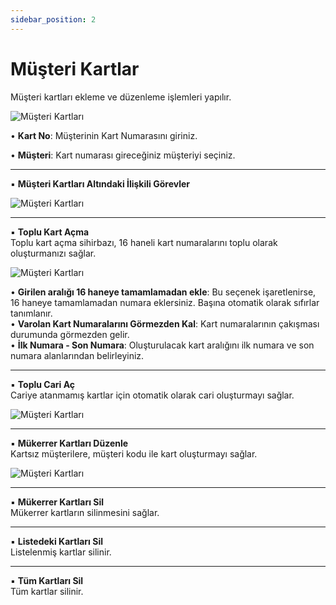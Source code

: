 ```yaml
---
sidebar_position: 2
---
```


# Müşteri Kartlar

Müşteri kartları ekleme ve düzenleme işlemleri yapılır.

![Müşteri Kartları](/img/moduller/musteri-kartlari-1.png)

• **Kart No**: Müşterinin Kart Numarasını giriniz.  

• **Müşteri**: Kart numarası gireceğiniz müşteriyi seçiniz.  

---

▪ **Müşteri Kartları Altındaki İlişkili Görevler** 

![Müşteri Kartları](/img/moduller/musteri-kartlari-2.png)


---

▪ **Toplu Kart Açma**  
Toplu kart açma sihirbazı, 16 haneli kart numaralarını toplu olarak oluşturmanızı sağlar.  

![Müşteri Kartları](/img/moduller/musteri-kartlari-3.png)


• **Girilen aralığı 16 haneye tamamlamadan ekle**: Bu seçenek işaretlenirse, 16 haneye tamamlamadan numara eklersiniz. Başına otomatik olarak sıfırlar tanımlanır.  
• **Varolan Kart Numaralarını Görmezden Kal**: Kart numaralarının çakışması durumunda görmezden gelir.  
• **İlk Numara - Son Numara**: Oluşturulacak kart aralığını ilk numara ve son numara alanlarından belirleyiniz.  

---

▪ **Toplu Cari Aç**  
Cariye atanmamış kartlar için otomatik olarak cari oluşturmayı sağlar.  

![Müşteri Kartları](/img/moduller/musteri-kartlari-4.png)


---

▪ **Mükerrer Kartları Düzenle**  
Kartsız müşterilere, müşteri kodu ile kart oluşturmayı sağlar.  

![Müşteri Kartları](/img/moduller/musteri-kartlari-5.png)

---

▪ **Mükerrer Kartları Sil**  
Mükerrer kartların silinmesini sağlar.  

---

▪ **Listedeki Kartları Sil**  
Listelenmiş kartlar silinir.  

---

▪ **Tüm Kartları Sil**  
Tüm kartlar silinir.  
